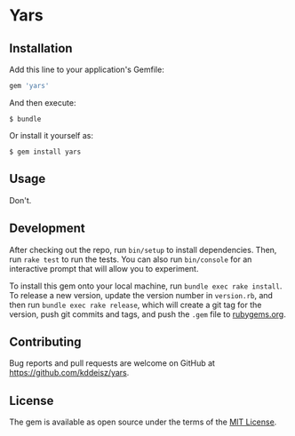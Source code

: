 # Yars

## Installation

Add this line to your application's Gemfile:

```ruby
gem 'yars'
```

And then execute:

    $ bundle

Or install it yourself as:

    $ gem install yars

## Usage

Don't.

## Development

After checking out the repo, run `bin/setup` to install dependencies. Then, run `rake test` to run the tests. You can also run `bin/console` for an interactive prompt that will allow you to experiment.

To install this gem onto your local machine, run `bundle exec rake install`. To release a new version, update the version number in `version.rb`, and then run `bundle exec rake release`, which will create a git tag for the version, push git commits and tags, and push the `.gem` file to [rubygems.org](https://rubygems.org).

## Contributing

Bug reports and pull requests are welcome on GitHub at https://github.com/kddeisz/yars.

## License

The gem is available as open source under the terms of the [MIT License](http://opensource.org/licenses/MIT).
